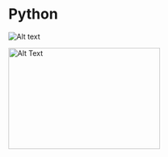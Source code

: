 # Python

![Alt text](https://i0.wp.com/junilearning.com/wp-content/uploads/2020/06/python-programming-language.webp?fit=800%2C800&ssl=1)

<img src="https://i0.wp.com/junilearning.com/wp-content/uploads/2020/06/python-programming-language.webp?fit=800%2C800&ssl=1" alt="Alt Text" width="300" height="200">

